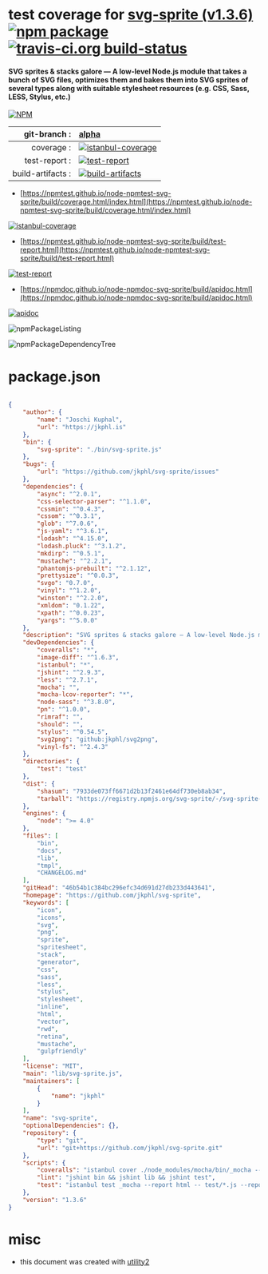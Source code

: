 # test coverage for  [svg-sprite (v1.3.6)](https://github.com/jkphl/svg-sprite)  [![npm package](https://img.shields.io/npm/v/npmtest-svg-sprite.svg?style=flat-square)](https://www.npmjs.org/package/npmtest-svg-sprite) [![travis-ci.org build-status](https://api.travis-ci.org/npmtest/node-npmtest-svg-sprite.svg)](https://travis-ci.org/npmtest/node-npmtest-svg-sprite)
#### SVG sprites & stacks galore — A low-level Node.js module that takes a bunch of SVG files, optimizes them and bakes them into SVG sprites of several types along with suitable stylesheet resources (e.g. CSS, Sass, LESS, Stylus, etc.)

[![NPM](https://nodei.co/npm/svg-sprite.png?downloads=true&downloadRank=true&stars=true)](https://www.npmjs.com/package/svg-sprite)

| git-branch : | [alpha](https://github.com/npmtest/node-npmtest-svg-sprite/tree/alpha)|
|--:|:--|
| coverage : | [![istanbul-coverage](https://npmtest.github.io/node-npmtest-svg-sprite/build/coverage.badge.svg)](https://npmtest.github.io/node-npmtest-svg-sprite/build/coverage.html/index.html)|
| test-report : | [![test-report](https://npmtest.github.io/node-npmtest-svg-sprite/build/test-report.badge.svg)](https://npmtest.github.io/node-npmtest-svg-sprite/build/test-report.html)|
| build-artifacts : | [![build-artifacts](https://npmtest.github.io/node-npmtest-svg-sprite/glyphicons_144_folder_open.png)](https://github.com/npmtest/node-npmtest-svg-sprite/tree/gh-pages/build)|

- [https://npmtest.github.io/node-npmtest-svg-sprite/build/coverage.html/index.html](https://npmtest.github.io/node-npmtest-svg-sprite/build/coverage.html/index.html)

[![istanbul-coverage](https://npmtest.github.io/node-npmtest-svg-sprite/build/screenCapture.buildCi.browser.%252Ftmp%252Fbuild%252Fcoverage.lib.html.png)](https://npmtest.github.io/node-npmtest-svg-sprite/build/coverage.html/index.html)

- [https://npmtest.github.io/node-npmtest-svg-sprite/build/test-report.html](https://npmtest.github.io/node-npmtest-svg-sprite/build/test-report.html)

[![test-report](https://npmtest.github.io/node-npmtest-svg-sprite/build/screenCapture.buildCi.browser.%252Ftmp%252Fbuild%252Ftest-report.html.png)](https://npmtest.github.io/node-npmtest-svg-sprite/build/test-report.html)

- [https://npmdoc.github.io/node-npmdoc-svg-sprite/build/apidoc.html](https://npmdoc.github.io/node-npmdoc-svg-sprite/build/apidoc.html)

[![apidoc](https://npmdoc.github.io/node-npmdoc-svg-sprite/build/screenCapture.buildCi.browser.%252Ftmp%252Fbuild%252Fapidoc.html.png)](https://npmdoc.github.io/node-npmdoc-svg-sprite/build/apidoc.html)

![npmPackageListing](https://npmtest.github.io/node-npmtest-svg-sprite/build/screenCapture.npmPackageListing.svg)

![npmPackageDependencyTree](https://npmtest.github.io/node-npmtest-svg-sprite/build/screenCapture.npmPackageDependencyTree.svg)



# package.json

```json

{
    "author": {
        "name": "Joschi Kuphal",
        "url": "https://jkphl.is"
    },
    "bin": {
        "svg-sprite": "./bin/svg-sprite.js"
    },
    "bugs": {
        "url": "https://github.com/jkphl/svg-sprite/issues"
    },
    "dependencies": {
        "async": "^2.0.1",
        "css-selector-parser": "^1.1.0",
        "cssmin": "^0.4.3",
        "cssom": "^0.3.1",
        "glob": "^7.0.6",
        "js-yaml": "^3.6.1",
        "lodash": "^4.15.0",
        "lodash.pluck": "^3.1.2",
        "mkdirp": "^0.5.1",
        "mustache": "^2.2.1",
        "phantomjs-prebuilt": "^2.1.12",
        "prettysize": "^0.0.3",
        "svgo": "0.7.0",
        "vinyl": "^1.2.0",
        "winston": "^2.2.0",
        "xmldom": "0.1.22",
        "xpath": "^0.0.23",
        "yargs": "^5.0.0"
    },
    "description": "SVG sprites & stacks galore — A low-level Node.js module that takes a bunch of SVG files, optimizes them and bakes them into SVG sprites of several types along with suitable stylesheet resources (e.g. CSS, Sass, LESS, Stylus, etc.)",
    "devDependencies": {
        "coveralls": "*",
        "image-diff": "^1.6.3",
        "istanbul": "*",
        "jshint": "^2.9.3",
        "less": "^2.7.1",
        "mocha": "",
        "mocha-lcov-reporter": "*",
        "node-sass": "^3.8.0",
        "pn": "^1.0.0",
        "rimraf": "",
        "should": "",
        "stylus": "^0.54.5",
        "svg2png": "github:jkphl/svg2png",
        "vinyl-fs": "^2.4.3"
    },
    "directories": {
        "test": "test"
    },
    "dist": {
        "shasum": "7933de073ff6671d2b13f2461e64df730eb8ab34",
        "tarball": "https://registry.npmjs.org/svg-sprite/-/svg-sprite-1.3.6.tgz"
    },
    "engines": {
        "node": ">= 4.0"
    },
    "files": [
        "bin",
        "docs",
        "lib",
        "tmpl",
        "CHANGELOG.md"
    ],
    "gitHead": "46b54b1c384bc296efc34d691d27db233d443641",
    "homepage": "https://github.com/jkphl/svg-sprite",
    "keywords": [
        "icon",
        "icons",
        "svg",
        "png",
        "sprite",
        "spritesheet",
        "stack",
        "generator",
        "css",
        "sass",
        "less",
        "stylus",
        "stylesheet",
        "inline",
        "html",
        "vector",
        "rwd",
        "retina",
        "mustache",
        "gulpfriendly"
    ],
    "license": "MIT",
    "main": "lib/svg-sprite.js",
    "maintainers": [
        {
            "name": "jkphl"
        }
    ],
    "name": "svg-sprite",
    "optionalDependencies": {},
    "repository": {
        "type": "git",
        "url": "git+https://github.com/jkphl/svg-sprite.git"
    },
    "scripts": {
        "coveralls": "istanbul cover ./node_modules/mocha/bin/_mocha --report lcovonly -- -R spec && cat ./coverage/lcov.info | ./node_modules/coveralls/bin/coveralls.js && rm -rf ./coverage",
        "lint": "jshint bin && jshint lib && jshint test",
        "test": "istanbul test _mocha --report html -- test/*.js --reporter spec"
    },
    "version": "1.3.6"
}
```



# misc
- this document was created with [utility2](https://github.com/kaizhu256/node-utility2)
